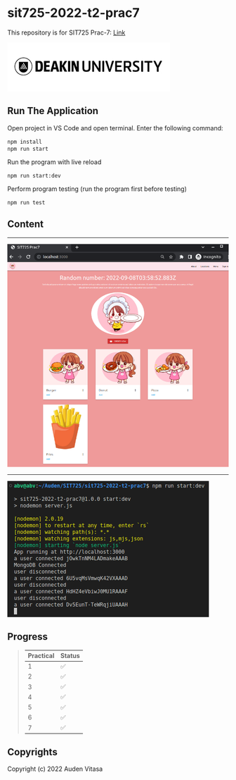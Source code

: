 # sit725-2022-t2-prac7

This repository is for SIT725 Prac-7: [Link](https://github.com/abvitasa/sit725-2022-t2-prac7)

![deakin_logo](public/images/readme/deakin_logo.png)

## Run The Application

Open project in VS Code and open terminal. Enter the following command:

```
npm install
npm run start
```

Run the program with live reload

```
npm run start:dev
```

Perform program testing (run the program first before testing)

```
npm run test
```

## Content

---

![1](public/images/readme/1.png)

---

![2](public/images/readme/2.png)

## Progress

> | Practical | Status |
> | :-------- | ------ |
> | 1         | ✅     |
> | 2         | ✅     |
> | 3         | ✅     |
> | 4         | ✅     |
> | 5         | ✅     |
> | 6         | ✅     |
> | 7         | ✅     |

## Copyrights

Copyright (c) 2022 Auden Vitasa
